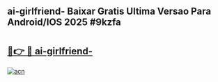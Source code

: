 ## ai-girlfriend- Baixar Gratis Ultima Versao Para Android/IOS 2025 #9kzfa

# <h2><a href="https://ainizakaria.my?title=ai-girlfriend-&ref=20M">🔗👉 🔴 ai-girlfriend-</a></h2>

[![acn](https://github.com/user-attachments/assets/0f9c940e-d8b0-45ae-aac7-cd30a18b3e1c)](https://ainizakaria.my?title=ai-girlfriend-&ref=20M)

